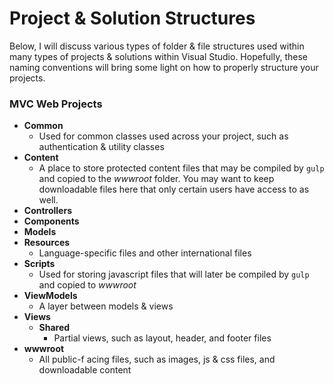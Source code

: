 # Project & Solution Structures
Below, I will discuss various types of folder & file structures used within many types of projects & solutions within Visual Studio. Hopefully, these naming conventions will bring some light on how to properly structure your projects.

### MVC Web Projects

* **Common**
  * Used for common classes used across your project, such as authentication & utility classes
* **Content**
  * A place to store protected content files that may be compiled by `gulp` and copied to the *wwwroot* folder. You may want to keep downloadable files here that only certain users have access to as well.
* **Controllers**
* **Components**
* **Models**
* **Resources**
  * Language-specific files and other international files
* **Scripts**
  * Used for storing javascript files that will later be compiled by `gulp` and copied to *wwwroot*
* **ViewModels**
  * A layer between models & views
* **Views**
  * **Shared**
    * Partial views, such as layout, header, and footer files
* **wwwroot**
  * All public-f acing files, such as images, js & css files, and downloadable content